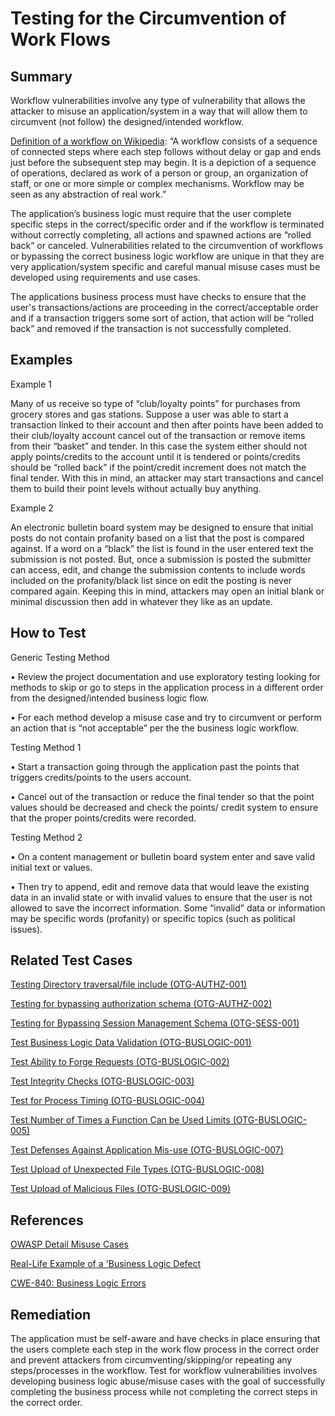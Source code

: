 # Testing for the Circumvention of Work Flows

## Summary

Workflow vulnerabilities involve any type of vulnerability that allows the attacker to misuse an application/system in a way that will allow them to circumvent (not follow) the designed/intended workflow.

[Definition of a workflow on Wikipedia](https://en.wikipedia.org/wiki/Workflow):
“A workflow consists of a sequence of connected steps where each step follows without delay or gap and ends just before the subsequent step may begin. It is a depiction of a sequence of operations, declared as work of a person or group, an organization of staff, or one or more simple or complex mechanisms. Workflow may be seen as any abstraction of real work.”

The application’s business logic must require that the user complete specific steps in the correct/specific order and if the workflow is terminated without correctly completing, all actions and spawned actions are “rolled back” or canceled. Vulnerabilities related to the circumvention of workflows or bypassing the correct business logic workflow are unique in that they are very application/system specific and careful manual misuse cases must be developed using requirements and use cases.

The applications business process must have checks to ensure that the user's transactions/actions are proceeding in the correct/acceptable order and if a transaction triggers some sort of action, that action will be “rolled back” and removed if the transaction is not successfully completed.

## Examples

Example 1

Many of us receive so type of “club/loyalty points” for purchases from grocery stores and gas stations. Suppose a user was able to start a transaction linked to their account and then after points have been added to their club/loyalty account cancel out of the transaction or remove items from their “basket” and tender. In this case the system either should not apply points/credits to the account until it is tendered or points/credits should be “rolled back” if the point/credit increment does not match the final tender. With this in mind, an attacker may start transactions and cancel them to build their point levels without actually buy anything.

Example 2

An electronic bulletin board system may be designed to ensure that initial posts do not contain profanity based on a list that the post is compared against. If a word on a “black” the list is found in the user entered text the submission is not posted. But, once a submission is posted the submitter can access, edit, and change the submission contents to include words included on the profanity/black list since on edit the posting is never compared again. Keeping this in mind, attackers may open an initial blank or minimal discussion then add in whatever they like as an update.

## How to Test

Generic Testing Method

• Review the project documentation and use exploratory testing looking for methods to skip or go to steps in the application process in a different order from the designed/intended business logic flow.

• For each method develop a misuse case and try to circumvent or perform an action that is “not acceptable” per the the business logic workflow.

Testing Method 1

• Start a transaction going through the application past the points that triggers credits/points to the users account.

• Cancel out of the transaction or reduce the final tender so that the point values should be decreased and check the points/ credit system to ensure that the proper points/credits were recorded.

Testing Method 2

• On a content management or bulletin board system enter and save valid initial text or values.

• Then try to append, edit and remove data that would leave the existing data in an invalid state or with invalid values to ensure that the user is not allowed to save the incorrect information. Some “invalid” data or information may be specific words (profanity) or specific topics (such as political issues).

## Related Test Cases

[Testing Directory traversal/file include (OTG-AUTHZ-001)](https://www.owasp.org/index.php/Testing_Directory_traversal/file_include_(OTG-AUTHZ-001))

[Testing for bypassing authorization schema (OTG-AUTHZ-002)](https://www.owasp.org/index.php/Testing_for_Bypassing_Authorization_Schema_(OTG-AUTHZ-002))

[Testing for Bypassing Session Management Schema (OTG-SESS-001)](https://www.owasp.org/index.php/Testing_for_Session_Management_Schema_(OTG-SESS-001))

[Test Business Logic Data Validation (OTG-BUSLOGIC-001)](https://www.owasp.org/index.php/Test_business_logic_data_validation_(OTG-BUSLOGIC-001))

[Test Ability to Forge Requests (OTG-BUSLOGIC-002)](https://www.owasp.org/index.php/Test_Ability_to_forge_requests_(OTG-BUSLOGIC-002))

[Test Integrity Checks (OTG-BUSLOGIC-003)](https://www.owasp.org/index.php/Test_integrity_checks_(OTG-BUSLOGIC-003))

[Test for Process Timing (OTG-BUSLOGIC-004)](https://www.owasp.org/index.php/Test_for_Process_Timing_(OTG-BUSLOGIC-004))

[Test Number of Times a Function Can be Used Limits (OTG-BUSLOGIC-005)](https://www.owasp.org/index.php/Test_number_of_times_a_function_can_be_used_limits_(OTG-BUSLOGIC-005))

[Test Defenses Against Application Mis-use (OTG-BUSLOGIC-007)](https://www.owasp.org/index.php/Test_defenses_against_application_mis-use_(OTG-BUSLOGIC-007))

[Test Upload of Unexpected File Types (OTG-BUSLOGIC-008)](https://www.owasp.org/index.php/Test_Upload_of_Unexpected_File_Types_(OTG-BUSLOGIC-008))

[Test Upload of Malicious Files (OTG-BUSLOGIC-009)](https://www.owasp.org/index.php/Test_Upload_of_Malicious_Files_(OTG-BUSLOGIC-009))

## References

[OWASP Detail Misuse Cases](https://www.owasp.org/index.php/Detail_misuse_cases)

[Real-Life Example of a 'Business Logic Defect](http://h30501.www3.hp.com/t5/Following-the-White-Rabbit-A/Real-Life-Example-of-a-Business-Logic-Defect-Screen-Shots/ba-p/22581)

[CWE-840: Business Logic Errors](http://cwe.mitre.org/data/definitions/840.html)

## Remediation

The application must be self-aware and have checks in place ensuring that the users complete each step in the work flow process in the correct order and prevent attackers from circumventing/skipping/or repeating any steps/processes in the workflow. Test for workflow vulnerabilities involves developing business logic abuse/misuse cases with the goal of successfully completing the business process while not completing the correct steps in the correct order.
